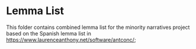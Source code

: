 # Lemma List 
This folder contains combined lemma list for the minority narratives project based on the Spanish lemma list in https://www.laurenceanthony.net/software/antconc/;

